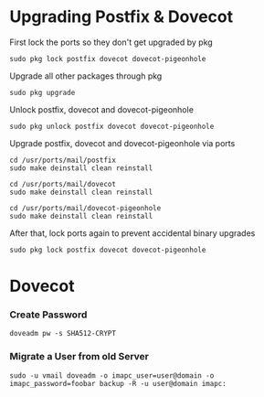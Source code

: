 # Upgrading Postfix & Dovecot

First lock the ports so they don't get upgraded by pkg
```
sudo pkg lock postfix dovecot dovecot-pigeonhole
```
Upgrade all other packages through pkg
```
sudo pkg upgrade
```
Unlock postfix, dovecot and dovecot-pigeonhole
```
sudo pkg unlock postfix dovecot dovecot-pigeonhole
```
Upgrade postfix, dovecot and dovecot-pigeonhole via ports
```
cd /usr/ports/mail/postfix
sudo make deinstall clean reinstall

cd /usr/ports/mail/dovecot
sudo make deinstall clean reinstall

cd /usr/ports/mail/dovecot-pigeonhole
sudo make deinstall clean reinstall
```
After that, lock ports again to prevent accidental binary upgrades
```
sudo pkg lock postfix dovecot dovecot-pigeonhole
```



# Dovecot

### Create Password

```
doveadm pw -s SHA512-CRYPT
```

### Migrate a User from old Server
```
sudo -u vmail doveadm -o imapc_user=user@domain -o imapc_password=foobar backup -R -u user@domain imapc:
```
